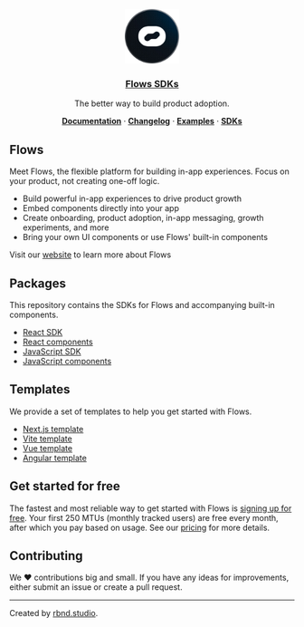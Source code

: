 <p align="center">
  <a href="https://flows.sh">
    <img src="https://raw.githubusercontent.com/RBND-studio/flows-sdk/refs/heads/main/docs/avatar.png" height="96">
    <h3 align="center">Flows SDKs</h3>
  </a>
</p>

<p align="center">
  The better way to build product adoption.
</p>

<p align="center">
  <a href="https://flows.sh/docs"><strong>Documentation</strong></a> ·
  <a href="https://flows.sh/changelog"><strong>Changelog</strong></a> ·
  <a href="https://flows.sh/examples"><strong>Examples</strong></a> ·
  <a href="https://flows.sh/docs/sdk-overview"><strong>SDKs</strong></a>
</p>

## Flows

Meet Flows, the flexible platform for building in-app experiences. Focus on your product, not creating one-off logic.

- Build powerful in-app experiences to drive product growth
- Embed components directly into your app
- Create onboarding, product adoption, in-app messaging, growth experiments, and more
- Bring your own UI components or use Flows' built-in components

Visit our [website](https://flows.sh) to learn more about Flows

## Packages

This repository contains the SDKs for Flows and accompanying built-in components.

- [React SDK](./workspaces/react)
- [React components](./workspaces/react-components)
- [JavaScript SDK](./workspaces/js)
- [JavaScript components](./workspaces/js-components)

## Templates

We provide a set of templates to help you get started with Flows.

- [Next.js template](./examples/react/next)
- [Vite template](./examples/react/vite)
- [Vue template](./examples/vue/nuxt-custom-components)
- [Angular template](./examples/angular)

## Get started for free

The fastest and most reliable way to get started with Flows is [signing up for free](https://app.flows.sh/signup). Your first 250 MTUs (monthly tracked users) are free every month, after which you pay based on usage. See our [pricing](https://flows.sh/pricing) for more details.

## Contributing

We ❤️ contributions big and small. If you have any ideas for improvements, either submit an issue or create a pull request.

---

Created by [rbnd.studio](https://rbnd.studio/).
